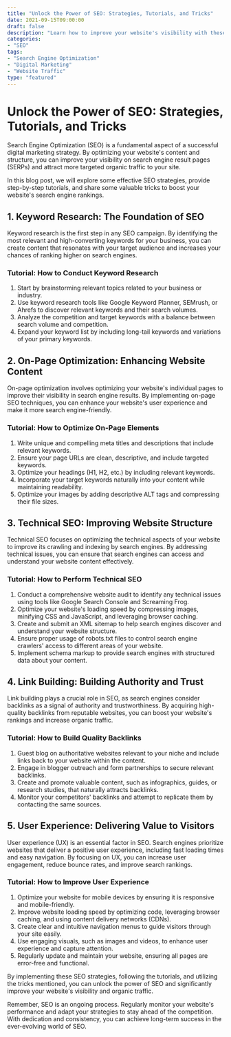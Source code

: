 ```yaml
---
title: "Unlock the Power of SEO: Strategies, Tutorials, and Tricks"
date: 2021-09-15T09:00:00
draft: false
description: "Learn how to improve your website's visibility with these SEO strategies, tutorials, and tricks."
categories:
- "SEO"
tags:
- "Search Engine Optimization"
- "Digital Marketing"
- "Website Traffic"
type: "featured"
---
```


# Unlock the Power of SEO: Strategies, Tutorials, and Tricks

Search Engine Optimization (SEO) is a fundamental aspect of a successful digital marketing strategy. By optimizing your website's content and structure, you can improve your visibility on search engine result pages (SERPs) and attract more targeted organic traffic to your site.

In this blog post, we will explore some effective SEO strategies, provide step-by-step tutorials, and share some valuable tricks to boost your website's search engine rankings.

## 1. Keyword Research: The Foundation of SEO

Keyword research is the first step in any SEO campaign. By identifying the most relevant and high-converting keywords for your business, you can create content that resonates with your target audience and increases your chances of ranking higher on search engines.

### Tutorial: How to Conduct Keyword Research

1. Start by brainstorming relevant topics related to your business or industry.
2. Use keyword research tools like Google Keyword Planner, SEMrush, or Ahrefs to discover relevant keywords and their search volumes.
3. Analyze the competition and target keywords with a balance between search volume and competition.
4. Expand your keyword list by including long-tail keywords and variations of your primary keywords.

## 2. On-Page Optimization: Enhancing Website Content

On-page optimization involves optimizing your website's individual pages to improve their visibility in search engine results. By implementing on-page SEO techniques, you can enhance your website's user experience and make it more search engine-friendly.

### Tutorial: How to Optimize On-Page Elements

1. Write unique and compelling meta titles and descriptions that include relevant keywords.
2. Ensure your page URLs are clean, descriptive, and include targeted keywords.
3. Optimize your headings (H1, H2, etc.) by including relevant keywords.
4. Incorporate your target keywords naturally into your content while maintaining readability.
5. Optimize your images by adding descriptive ALT tags and compressing their file sizes.

## 3. Technical SEO: Improving Website Structure

Technical SEO focuses on optimizing the technical aspects of your website to improve its crawling and indexing by search engines. By addressing technical issues, you can ensure that search engines can access and understand your website content effectively.

### Tutorial: How to Perform Technical SEO

1. Conduct a comprehensive website audit to identify any technical issues using tools like Google Search Console and Screaming Frog.
2. Optimize your website's loading speed by compressing images, minifying CSS and JavaScript, and leveraging browser caching.
3. Create and submit an XML sitemap to help search engines discover and understand your website structure.
4. Ensure proper usage of robots.txt files to control search engine crawlers' access to different areas of your website.
5. Implement schema markup to provide search engines with structured data about your content.

## 4. Link Building: Building Authority and Trust

Link building plays a crucial role in SEO, as search engines consider backlinks as a signal of authority and trustworthiness. By acquiring high-quality backlinks from reputable websites, you can boost your website's rankings and increase organic traffic.

### Tutorial: How to Build Quality Backlinks

1. Guest blog on authoritative websites relevant to your niche and include links back to your website within the content.
2. Engage in blogger outreach and form partnerships to secure relevant backlinks.
3. Create and promote valuable content, such as infographics, guides, or research studies, that naturally attracts backlinks.
4. Monitor your competitors' backlinks and attempt to replicate them by contacting the same sources.

## 5. User Experience: Delivering Value to Visitors

User experience (UX) is an essential factor in SEO. Search engines prioritize websites that deliver a positive user experience, including fast loading times and easy navigation. By focusing on UX, you can increase user engagement, reduce bounce rates, and improve search rankings.

### Tutorial: How to Improve User Experience

1. Optimize your website for mobile devices by ensuring it is responsive and mobile-friendly.
2. Improve website loading speed by optimizing code, leveraging browser caching, and using content delivery networks (CDNs).
3. Create clear and intuitive navigation menus to guide visitors through your site easily.
4. Use engaging visuals, such as images and videos, to enhance user experience and capture attention.
5. Regularly update and maintain your website, ensuring all pages are error-free and functional.

By implementing these SEO strategies, following the tutorials, and utilizing the tricks mentioned, you can unlock the power of SEO and significantly improve your website's visibility and organic traffic.

Remember, SEO is an ongoing process. Regularly monitor your website's performance and adapt your strategies to stay ahead of the competition. With dedication and consistency, you can achieve long-term success in the ever-evolving world of SEO.
